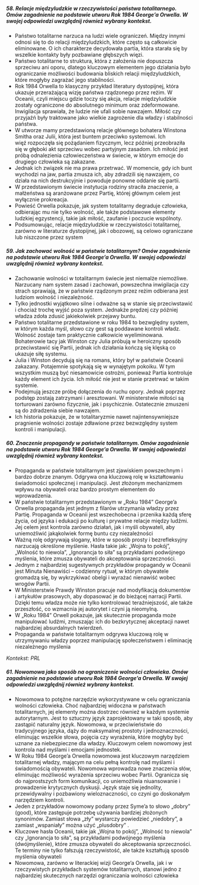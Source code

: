 ##### 58. Relacje międzyludzkie w rzeczywistości państwa totalitarnego. Omów zagadnienie na podstawie utworu Rok 1984 George’a Orwella. W swojej odpowiedzi uwzględnij również wybrany kontekst.

- Państwo totalitarne narzuca na ludzi wiele ograniczeń. Między innymi odnosi się to do relacji międzyludzkich, które często są całkowicie eliminowane. O ich charakterze decydowała partia, która starała się by wszelkie kontakty były pozbawiane głębszych więzi. 
- Państwo totalitarne to struktura, która z założenia nie dopuszcza sprzeciwu ani oporu, dlatego kluczowym elementem jego działania było ograniczanie możliwości budowania bliskich relacji międzyludzkich, które mogłyby zagrażać jego stabilności.
- Rok 1984 Orwella to klasyczny przykład literatury dystopijnej, która ukazuje przerażającą wizję państwa rządzonego przez reżim. W Oceanii, czyli miejscu gdzie toczy się akcja, relacje międzyludzkie zostały ograniczone do absolutnego minimum oraz zdeformowane. Inwigilacja sprawiała, że ludzie nie ufali sobie nawzajem. Miłość czy przyjaźń były traktowane jako wielkie zagrożenie dla władzy i stabilności państwa. 
- W utworze mamy przedstawioną relacje głównego bohatera Winstona Smitha oraz Julii, która jest buntem przeciwko systemowi. Ich więź rozpoczęła się pożądaniem fizycznym, lecz później przeobraziła się w głęboki akt sprzeciwu wobec partyjnym zasadom. Ich miłość jest próbą odnalezienia człowieczeństwa w świecie, w którym emocje do drugiego człowieka są zakazane. 
- Jednak ich związek nie ma prawa przetrwać. W momencie, gdy ich bunt wychodzi na jaw, partia zmusza ich, aby zdradzili się nawzajem, co działa na nich destrukcyjnie i powoduje ponowne oddanie się partii.
- W przedstawionym świecie instytucja rodziny straciła znaczenie, a małżeństwa są aranżowane przez Partię, której głównym celem jest wyłącznie prokreacja.
- Powieść Orwella pokazuje, jak system totalitarny degraduje człowieka, odbierając mu nie tylko wolność, ale także podstawowe elementy ludzkiej egzystencji, takie jak miłość, zaufanie i poczucie wspólnoty.
- Podsumowując, relacje międzyludzkie w rzeczywistości totalitarnej, zarówno w literaturze dystopijnej, jak i obozowej, są celowo ograniczane lub niszczone przez system
##### 59. Jak zachować wolność w państwie totalitarnym? Omów zagadnienie na podstawie utworu Rok 1984 George’a Orwella. W swojej odpowiedzi uwzględnij również wybrany kontekst.

- Zachowanie wolności w totalitarnym świecie jest niemalże niemożliwe. Narzucany nam system zasad i zachowań, powszechna inwigilacja czy strach sprawiają, że w państwie rządzonym przez reżim odbierana jest ludziom wolność i niezależność. 
- Tylko jednostki wyjątkowo silne i odważne są w stanie się przeciwstawić i chociaż trochę wyjść poza system. Jednakże prędzej czy później władza zdoła zdusić jakiekolwiek przejawy buntu. 
- Państwo totalitarne przedstawione w roku 1984 to bezwględny system, w którym każda myśl, słowo czy gest są poddawane kontroli władz. Wolność zostaje tam praktycznie całkowicie wyeliminowana. Bohaterowie tacy jak Winston czy Julia próbują w heroiczny sposób przeciwstawić się Partii, jednak ich działania kończą się klęską co ukazuje siłę systemu. 
- Julia i Winston decydują się na romans, który był w państwie Oceanii zakazany. Potajemnie spotykają się w wynajętym pokoiku. W tym wszystkim muszą być niesamowicie ostrożni, ponieważ Partia kontroluje każdy element ich życia. Ich miłość nie jest w stanie przetrwać w takim systemie.
- Podejmują jeszcze próbę dołączenia do ruchu opory. Jednak poprzez podstęp zostają zatrzymani i aresztowani. W ministerstwie miłości są torturowani zarówno fizycznie, jak i psychicznie. Ostatecznie zmuszeni są do zdradzenia siebie nawzajem.
- Ich historia pokazuje, że w totalitaryzmie nawet najintensywniejsze pragnienie wolności zostaje zdławione przez bezwzględny system kontroli i manipulacji.

##### 60. Znaczenie propagandy w państwie totalitarnym. Omów zagadnienie na podstawie utworu Rok 1984 George’a Orwella. W swojej odpowiedzi uwzględnij również wybrany kontekst.

- Propaganda w państwie totalitarnym jest zjawiskiem powszechnym i bardzo dobrze znanym. Odgrywa ona kluczową rolę w kształtowaniu świadomości społecznej i manipulacji. Jest złożonym mechanizmem wpływu na obywateli oraz bardzo prostym elementem do wprowadzenia. 
- W państwie totalitarnym przedstawionym w „Roku 1984” George’a Orwella propaganda jest jednym z filarów utrzymania władzy przez Partię. Propaganda w Oceanii jest wszechobecna i przenika każdą sferę życia, od języka i edukacji po kulturę i prywatne relacje między ludźmi. Jej celem jest kontrola zarówno działań, jak i myśli obywateli, aby uniemożliwić jakąkolwiek formę buntu czy niezależności
- Ważną rolę odgrywają slogany, które w sposób prosty i bezrefleksyjny narzucają określone myślenie. Hasła takie jak: „Wojna to pokój”, „Wolność to niewola”, „Ignorancja to siła” są przykładami podwójnego myślenia, które zmusza obywateli do akceptowania sprzeczności.
- Jednym z najbardziej sugestywnych przykładów propagandy w Oceanii jest Minuta Nienawiści – codzienny rytuał, w którym obywatele gromadzą się, by wykrzykiwać obelgi i wyrażać nienawiść wobec wrogów Partii.
- W Ministerstwie Prawdy Winston pracuje nad modyfikacją dokumentów i artykułów prasowych, aby dopasować je do bieżącej narracji Partii. Dzięki temu władza może nie tylko kontrolować teraźniejszość, ale także przeszłość, co wzmacnia jej autorytet i czyni ją nieomylną. 
- W „Roku 1984” Orwell pokazuje, jak skutecznie propaganda może manipulować ludźmi, zmuszając ich do bezkrytycznej akceptacji nawet najbardziej absurdalnych twierdzeń.
- Propaganda w państwie totalitarnym odgrywa kluczową rolę w utrzymywaniu władzy poprzez manipulację społeczeństwem i eliminację niezależnego myślenia

*Kontekst: PRL*
##### 61. Nowomowa jako sposób na ograniczenie wolności człowieka. Omów zagadnienie na podstawie utworu Rok 1984 George’a Orwella. W swojej odpowiedzi uwzględnij również wybrany kontekst.

- Nowomowa to potężne narzędzie wykorzystywane w celu ograniczania wolności człowieka. Choć najbardziej widoczna w państwach totalitarnych, jej elementy można dostrzec również w każdym systemie autorytarnym. Jest to sztuczny język zaprojektowany w taki sposób, aby zastąpić naturalny język. Nowomowa, w przeciwieństwie do tradycyjnego języka, dąży do maksymalnej prostoty i jednoznaczności, eliminując wszelkie słowa, pojęcia czy wyrażenia, które mogłyby być uznane za niebezpieczne dla władzy. Kluczowym celem nowomowy jest kontrola nad myślami i emocjami jednostek.
- W Roku 1984 George’a Orwella nowomowa jest kluczowym narzędziem totalitarnej władzy, mającym na celu pełną kontrolę nad myślami i świadomością obywateli. Nowomowa wprowadza nowe znaczenia słów, eliminując możliwość wyrażenia sprzeciwu wobec Partii. Ogranicza się do najprostszych form komunikacji, co uniemożliwia niuansowanie i prowadzenie krytycznych dyskusji. Język staje się jednolity, przewidywalny i pozbawiony wieloznaczności, co czyni go doskonałym narzędziem kontroli. 
- Jeden z przykładów nowomowy podany przez Syme’a to słowo „dobry” (good), które zastępuje potrzebę używania bardziej złożonych synonimów. Zamiast słowa „zły” wystarczy powiedzieć „niedobry”, a zamiast „wspaniały” można użyć „plusdobry” .
- Kluczowe hasła Oceanii, takie jak „Wojna to pokój”, „Wolność to niewola” czy „Ignorancja to siła”, są przykładami podwójnego myślenia (dwójmyślenie), które zmusza obywateli do akceptowania sprzeczności. Te terminy nie tylko fałszują rzeczywistość, ale także kształtują sposób myślenia obywateli
- Nowomowa, zarówno w literackiej wizji George’a Orwella, jak i w rzeczywistych przykładach systemów totalitarnych, stanowi jedno z najbardziej skutecznych narzędzi ograniczania wolności człowieka
